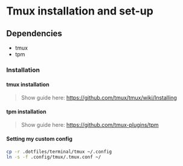 # Tmux installation and set-up

## Dependencies

- tmux
- tpm

### Installation 

#### tmux installation

> Show guide here: https://github.com/tmux/tmux/wiki/Installing

#### tpm installation

> Show guide here: https://github.com/tmux-plugins/tpm

#### Setting my custom config

```bash
cp -r .dotfiles/terminal/tmux ~/.config
ln -s -f .config/tmux/.tmux.conf ~/
```
